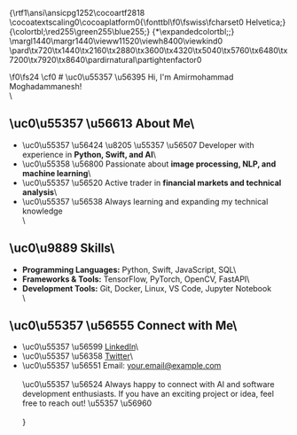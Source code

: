 {\rtf1\ansi\ansicpg1252\cocoartf2818
\cocoatextscaling0\cocoaplatform0{\fonttbl\f0\fswiss\fcharset0 Helvetica;}
{\colortbl;\red255\green255\blue255;}
{\*\expandedcolortbl;;}
\margl1440\margr1440\vieww11520\viewh8400\viewkind0
\pard\tx720\tx1440\tx2160\tx2880\tx3600\tx4320\tx5040\tx5760\tx6480\tx7200\tx7920\tx8640\pardirnatural\partightenfactor0

\f0\fs24 \cf0 # \uc0\u55357 \u56395  Hi, I'm Amirmohammad Moghadammanesh!\
\
## \uc0\u55357 \u56613  About Me\
- \uc0\u55357 \u56424 \u8205 \u55357 \u56507  Developer with experience in **Python, Swift, and AI**\
- \uc0\u55358 \u56800  Passionate about **image processing, NLP, and machine learning**\
- \uc0\u55357 \u56520  Active trader in **financial markets and technical analysis**\
- \uc0\u55357 \u56538  Always learning and expanding my technical knowledge\
\
## \uc0\u9889  Skills\
- **Programming Languages:** Python, Swift, JavaScript, SQL\
- **Frameworks & Tools:** TensorFlow, PyTorch, OpenCV, FastAPI\
- **Development Tools:** Git, Docker, Linux, VS Code, Jupyter Notebook\
\
## \uc0\u55357 \u56555  Connect with Me\
- \uc0\u55357 \u56599  [LinkedIn](https://www.linkedin.com/in/amirmohammad-moghadammanesh/)\
- \uc0\u55357 \u56358  [Twitter](https://twitter.com/yourprofile)\
- \uc0\u55357 \u56551  Email: your.email@example.com\
\
\uc0\u55357 \u56524  Always happy to connect with AI and software development enthusiasts. If you have an exciting project or idea, feel free to reach out! \u55357 \u56960 \
\
}